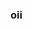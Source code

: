 ### oii

<!--
**debxra/debxra** is a ✨ _special_ ✨ repository because its `README.md` (this file) appears on your GitHub profile.

Here are some ideas to get you started:

- 🔭 I’m currently working on por enqt desempregada!
- 🌱 I’m currently learning pensamento computacional
- 👯 I’m looking to collaborate on ygona
- 🤔 I’m looking for help with ariane
- 💬 Ask me about divas pop
- 😄 Pronouns: ela/dela
- ⚡ Fun fact: sou a promeira mulher viado
-->
